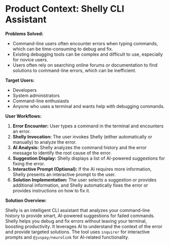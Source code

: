 # Product Context: Shelly CLI Assistant

**Problems Solved:**

*   Command-line users often encounter errors when typing commands, which can be time-consuming to debug and fix.
*   Existing debugging tools can be complex and difficult to use, especially for novice users.
*   Users often rely on searching online forums or documentation to find solutions to command-line errors, which can be inefficient.

**Target Users:**

*   Developers
*   System administrators
*   Command-line enthusiasts
*   Anyone who uses a terminal and wants help with debugging commands.

**User Workflows:**

1.  **Error Encounter:** User types a command in the terminal and encounters an error.
2.  **Shelly Invocation:** The user invokes Shelly (either automatically or manually) to analyze the error.
3.  **AI Analysis:** Shelly analyzes the command history and the error message to identify the root cause of the error.
4.  **Suggestion Display:** Shelly displays a list of AI-powered suggestions for fixing the error.
5.  **Interactive Prompt (Optional):** If the AI requires more information, Shelly presents an interactive prompt to the user.
6.  **Solution Implementation:** The user selects a suggestion or provides additional information, and Shelly automatically fixes the error or provides instructions on how to fix it.

**Solution Overview:**

Shelly is an intelligent CLI assistant that analyzes your command-line history to provide smart, AI-powered suggestions for failed commands. Shelly helps you debug and fix errors without leaving your terminal, boosting productivity.  It leverages AI to understand the context of the error and provide targeted solutions. The tool uses `inquirer` for interactive prompts and `@juspay/neurolink` for AI-related functionality.
